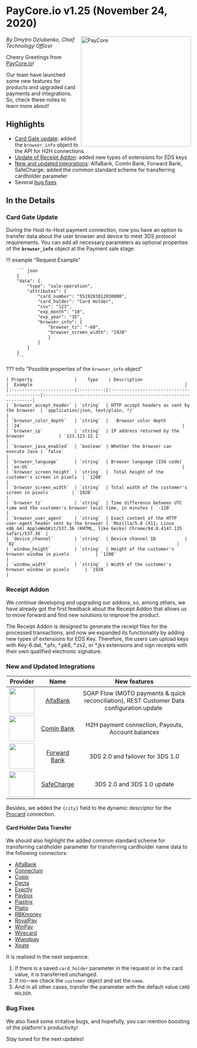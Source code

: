 # **PayCore.io v1.25 (November 24, 2020)**

<img src="https://paycore.io/wp-content/uploads/2020/07/paycore_illustration_newstyle-27.07-770x400.png" alt="PayCore" style="width: 300px; float: right; padding-left: 5px;">

*By Dmytro Dziubenko, Chief Technology Officer*

Cheery Greetings from [PayCore.io](https://paycore.io/)!

Our team have launched some new features for products and upgraded card payments and integrations. So, check these notes to learn more about!

## Highlights

* [Card Gate update](#card-gate-update): added the `browser_info` object to the API for H2H connections
* [Update of Receipt Addon](#receipt-addon): added new types of extensions for EDS keys
* [New and updated integrations](#new-and-updated-integrations): AlfaBank, ComIn Bank, Forward Bank, SafeCharge; added the common standard scheme for transferring cardholder parameter
* Several [bug fixes](#bug-fixes)

## In the Details

### Card Gate Update

During the Host-to-Host payment connection, now you have an option to transfer data about the user browser and device to meet 3DS protocol requirements. You can add all necessary parameters as optional properties of the **`browser_info`** object  at the Payment sale stage.

!!! example "Request Example"

        ``` json
        {
        "data": {
            "type": "sale-operation",
            "attributes": {
                "card_number": "5519283812030000",
                "card_holder": "Card Holder",
                "cvv": "123",
                "exp_month": "10",
                "exp_year": "35",
                "browser_info": {
                    "browser_tz": "-60", 
                    "browser_screen_width": "1920"
                    }
                }
            }
        }
        ```

??? info "Possible properties of the `browser_info` object"

    | Property                |    Type    | Description                                   |  Example                                                          |
    |:------------------------|:---------:|:-------------------------------------------|:-----------------------------------------------------------------|
    | `browser_accept_header` | `string`  | HTTP accept headers as sent by the browser  | `application/json, text/plain, */`                                |
    | `browser_color_depth`   | `string`  |   Browser color depth                   | `24`                                                             |
    | `browser_ip`            | `string`  | IP address returned by the browser             | `123.123.12.1`                                                   |
    | `browser_java_enabled`  | `boolean` | Whether the browser can execute Java | `false`                                                          |
    | `browser_language`      | `string`  | Browser language (ISO code)          | `en-US`                                                          |
    | `browser_screen_height` | `string`  |  Total height of the customer's screen in pixels  | `1200`                                                           |
    | `browser_screen_width`  | `string`  | Total width of the customer's screen in pixels         | `1920`                                                           |
    | `browser_tz`            | `string`  | Time difference between UTC time and the customer's browser local time, in minutes | `-120`                          |
    | `browser_user_agent`    | `string`  | Exact content of the HTTP user-agent header sent by the browser | `Mozilla/5.0 (X11; Linux x86_64) AppleWebKit/537.36 (KHTML, like Gecko) Chrome/84.0.4147.135 Safari/537.36` |
    | `device_channel`        | `string`  | Device channel ID           | `02`                                                             |
    | `window_height`         | `string`  | Height of the customer's browser window in pixels          | `1200`                                                           |
    | `window_width`          | `string`  | Width of the customer's browser window in pixels      | `1920`                                                           |

### Receipt Addon

We continue developing and upgrading our addons, so, among others, we have already got the first feedback about the Receipt Addon that allows us to move forward and find new solutions to improve the product.

The Receipt Addon is designed to generate the receipt files for the processed transactions, and now we expanded its functionality by adding new types of extensions for EDS Key. Therefore, the users can upload keys with Key-6.dat, *.pfx, *.pk8, *.zs2, or *.jks extensions and sign receipts with their own qualified electronic signature.

### New and Updated Integrations

| Provider | Name  | New features |
|:-:|:-:|:-:|
| <img src="https://static.openfintech.io/payment_providers/alfabank/logo.svg?w=70" width="70px">  | [AlfaBank](/connectors/alfabank/) | SOAP Flow (MOTO payments & quick reconciliation), REST Customer Data configuration update  |
| <img src="https://static.openfintech.io/payment_providers/cib/logo.svg?w=70" width="70px">  | [ComIn Bank](/connectors/cib/) | H2H payment connection, Payouts, Account balances  |
| <img src="https://static.openfintech.io/payment_providers/forwardbank/logo.svg?w=70" width="70px">      | [Forward Bank](/connectors/forwardbank/)  | 3DS 2.0 and failover for 3DS 1.0  |
| <img src="https://static.openfintech.io/payment_providers/safecharge/logo.png?w=70" width="70px"> | [SafeCharge](/connectors/safecharge/) | 3DS 2.0 and 3DS 1.0 update |

Besides, we added the `{city}` field to the dynamic descriptor for the [Procard](/connectors/procard/) connection.

#### Card Holder Data Transfer

We should also highlight the added common standard scheme for transferring cardholder parameter for transferring cardholder name data to the following connectors:

* [AlfaBank](/connectors/alfabank/)
* [Connectum](/connectors/connectum/)
* [Cypix](/connectors/cypix/)
* [Decta](/connectors/decta/)
* [Exactly](/connectors/safecharge/)
* [Paybox](/connectors/paybox/)
* [Piastrix](/connectors/piastrix/)
* [Platio](/connectors/platio/)
* [RBKmoney](/connectors/rbkmoney)
* [RoyalPay](/connectors/royalpay/)
* [WinPay](/connectors/winpay/)
* [Wirecard](/connectors/wirecard/)
* [Wlandpay](/connectors/wlandpay/)
* [Xpate](/connectors/xpate/)

It is realised in the next sequence:

1. If there is a saved `card_holder` parameter in the request or in the card value, it is transferred unchanged.
2. If no—we check the `customer` object and set the `name`.
3. And in all other cases, transfer the parameter with the default value `CARD HOLDER`.

### Bug Fixes

We also fixed some irritative bugs, and hopefully, you can mention boosting of the platform's productivity!

Stay tuned for the next updates!
